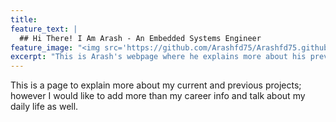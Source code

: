 ```yaml
---
title: 
feature_text: |
  ## Hi There! I Am Arash - An Embedded Systems Engineer 
feature_image: "<img src='https://github.com/Arashfd75/Arashfd75.github.io/blob/main/assets/images/banner2.png?raw=true' style='width: 100%; height: auto;' />"
excerpt: "This is Arash's webpage where he explains more about his previous experiences"
---
```


This is a page to explain more about my current and previous projects; however I would like to add more than my career info and talk about my daily life as well.

